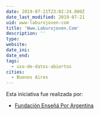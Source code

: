```yaml
---
date: 2019-07-21T23:02:24.000Z
date_last_modified: 2019-07-21
uid: www-laburojoven-com
title: 'Www.Laburojoven.Com'
description: ''
type: 
website: 
date_ini: 
date_end: 
tags:
  - uso-de-datos-abiertos
cities: 
  - Buenos Aires
---
```


Esta iniciativa fue realizada por:

- [Fundación Enseñá Por Argentina](/organizaciones/fundacion-ensena-por-argentina)
